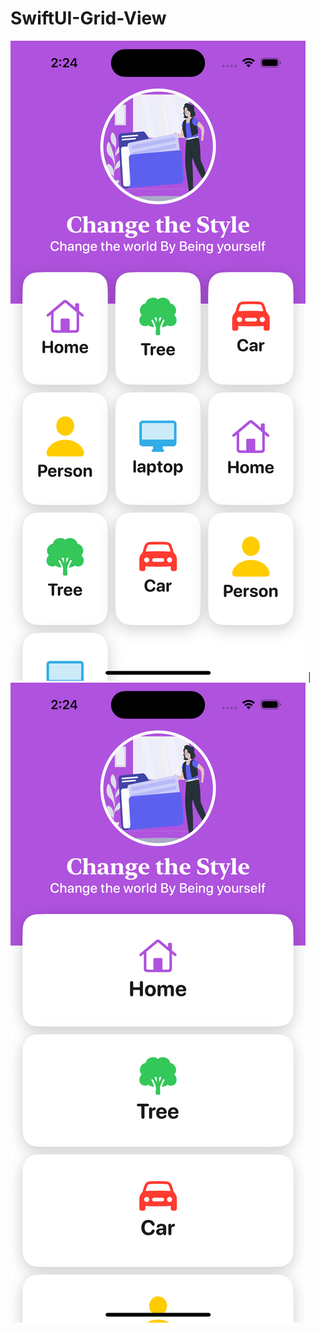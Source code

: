# SwiftUI-Grid-View

![Image 1](https://github.com/Xagar123/SwiftUI-Grid-View/blob/main/customGrid3.png) | ![Image 2](https://github.com/Xagar123/SwiftUI-Grid-View/blob/main/customGrid1.png) 


